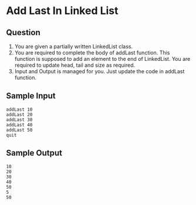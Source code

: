 # Add Last In Linked List

## Question
1. You are given a partially written LinkedList class.
2. You are required to complete the body of addLast function. This function is supposed to add an element to the end of LinkedList. You are required to update head, tail and size as required.
3. Input and Output is managed for you. Just update the code in addLast function.

## Sample Input 
```
addLast 10
addLast 20
addLast 30
addLast 40
addLast 50
quit
```

## Sample Output
```
10
20
30
40
50
5
50
```
